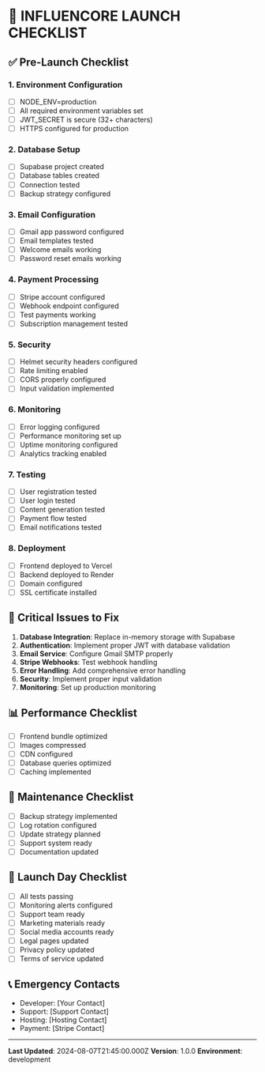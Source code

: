 # 🚀 INFLUENCORE LAUNCH CHECKLIST

## ✅ Pre-Launch Checklist

### 1. Environment Configuration
- [ ] NODE_ENV=production
- [ ] All required environment variables set
- [ ] JWT_SECRET is secure (32+ characters)
- [ ] HTTPS configured for production

### 2. Database Setup
- [ ] Supabase project created
- [ ] Database tables created
- [ ] Connection tested
- [ ] Backup strategy configured

### 3. Email Configuration
- [ ] Gmail app password configured
- [ ] Email templates tested
- [ ] Welcome emails working
- [ ] Password reset emails working

### 4. Payment Processing
- [ ] Stripe account configured
- [ ] Webhook endpoint configured
- [ ] Test payments working
- [ ] Subscription management tested

### 5. Security
- [ ] Helmet security headers configured
- [ ] Rate limiting enabled
- [ ] CORS properly configured
- [ ] Input validation implemented

### 6. Monitoring
- [ ] Error logging configured
- [ ] Performance monitoring set up
- [ ] Uptime monitoring configured
- [ ] Analytics tracking enabled

### 7. Testing
- [ ] User registration tested
- [ ] User login tested
- [ ] Content generation tested
- [ ] Payment flow tested
- [ ] Email notifications tested

### 8. Deployment
- [ ] Frontend deployed to Vercel
- [ ] Backend deployed to Render
- [ ] Domain configured
- [ ] SSL certificate installed

## 🚨 Critical Issues to Fix

1. **Database Integration**: Replace in-memory storage with Supabase
2. **Authentication**: Implement proper JWT with database validation
3. **Email Service**: Configure Gmail SMTP properly
4. **Stripe Webhooks**: Test webhook handling
5. **Error Handling**: Add comprehensive error handling
6. **Security**: Implement proper input validation
7. **Monitoring**: Set up production monitoring

## 📊 Performance Checklist

- [ ] Frontend bundle optimized
- [ ] Images compressed
- [ ] CDN configured
- [ ] Database queries optimized
- [ ] Caching implemented

## 🔧 Maintenance Checklist

- [ ] Backup strategy implemented
- [ ] Log rotation configured
- [ ] Update strategy planned
- [ ] Support system ready
- [ ] Documentation updated

## 🎯 Launch Day Checklist

- [ ] All tests passing
- [ ] Monitoring alerts configured
- [ ] Support team ready
- [ ] Marketing materials ready
- [ ] Social media accounts ready
- [ ] Legal pages updated
- [ ] Privacy policy updated
- [ ] Terms of service updated

## 📞 Emergency Contacts

- Developer: [Your Contact]
- Support: [Support Contact]
- Hosting: [Hosting Contact]
- Payment: [Stripe Contact]

---

**Last Updated**: 2024-08-07T21:45:00.000Z
**Version**: 1.0.0
**Environment**: development 